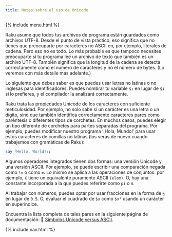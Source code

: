 ```yaml
---
title: Notas sobre el uso de Unicode
---
```


{% include menu.html %}

Raku asume que todos tus archivos de programa están guardados como archivos UTF-8. Desde el punto de vista práctico, eso significa que no tienes que preocuparte por caracteres no ASCII en, por ejemplo, literales de cadena. Pero eso no es todo. Lo más probable es que tampoco necesites preocuparte si tu programa lee un archivo de texto que también es un archivo UTF-8. También significa que la longitud de la cadena se detecta correctamente como el número de caracteres y no el número de bytes. (Lo veremos con más detalle más adelante.)

Lo siguiente que debes saber es que puedes usar letras no latinas o no inglesas para identificadores. Puedes nombrar tu variable `$ι` en lugar de `$i` si lo prefieres, y el compilador la analizará correctamente.

Raku trata las propiedades Unicode de los caracteres con suficiente meticulosidad. Por ejemplo, no solo sabe si un carácter es una letra o un dígito, sino que también identifica correctamente caracteres pares como paréntesis o diferentes tipos de corchetes. En muchos casos, puedes elegir un tipo diferente de corchetes para partes separadas del programa. Por ejemplo, puedes modificar nuestro programa ‘¡Hola, Mundo!’ para usar estos caracteres de comillas no latinas (los verás de nuevo cuando trabajemos con gramáticas de Raku):

```raku
say ｢Hello, World!｣;
```

Algunos operadores integrados tienen dos formas: una versión Unicode y una versión ASCII. Por ejemplo, se puede escribir una comparación negada como `!=` o como `≠`. Lo mismo se aplica a las operaciones de conjuntos: por ejemplo, `∈` tiene un equivalente puramente ASCII `(elem)`. O, hay una constante incorporada a la que puedes referirte como `pi` o `π`.

Al trabajar con números, puedes optar por usar fracciones en la forma de `½` en lugar de `0.5`. O, evaluar el cuadrado de `$x` como `$x²` usando un carácter en superíndice.

Encuentra la lista completa de tales pares en la siguiente página de documentación: 📖 [Símbolos Unicode versus ASCII](https://docs.raku.org/language/unicode_ascii).

{% include nav.html %}
